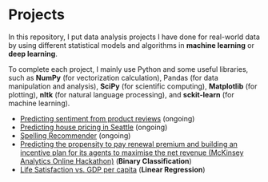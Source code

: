 # Projects

In this repository, I put data analysis projects I have done for real-world data by using different statistical models and algorithms in **machine learning** or **deep learning**. 

To complete each project, I mainly use Python and some useful libraries, such as **NumPy** (for vectorization calculation), Pandas (for data manipulation and analysis), **SciPy** (for scientific computing), **Matplotlib** (for plotting), **nltk** (for natural language processing), and **sckit-learn** (for machine learning). 


- [Predicting sentiment from product reviews](https://github.com/hsuanhao/Projects/tree/master/Predicting%20sentiment%20from%20product%20reviews) (ongoing)
- [Predicting house pricing in Seattle](https://github.com/hsuanhao/Projects/tree/master/Predicting%20house%20pricing%20in%20Seattle) (ongoing)
- [Spelling Recommender](https://github.com/hsuanhao/Projects/tree/master/Spelling_Recommender) (ongoing)
- [Predicting the propensity to pay renewal premium and building an incentive plan for its agents to maximise the net revenue (McKinsey Analytics Online Hackathon)](https://github.com/hsuanhao/Projects/tree/master/Predicting%20sentiment%20from%20product%20reviews) (**Binary Classification**)
- [Life Satisfaction vs. GDP per capita](https://github.com/hsuanhao/Projects/blob/master/Life_satisfaction_vs_GDP/README.md) (**Linear Regression**)
